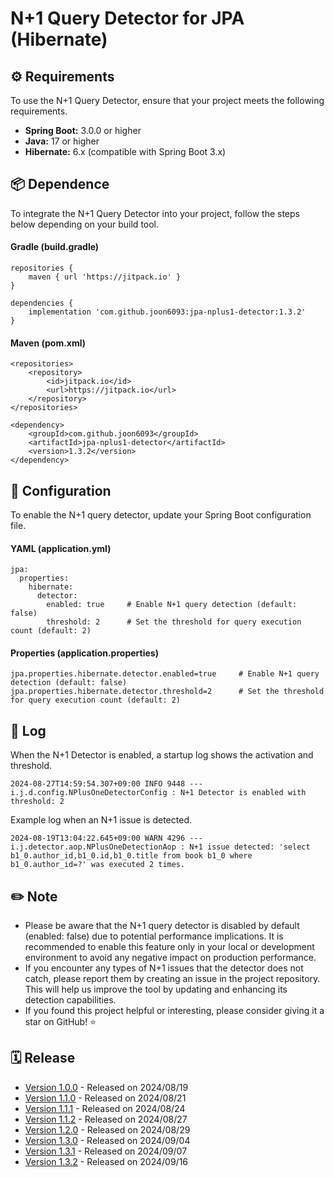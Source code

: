 # N+1 Query Detector for JPA (Hibernate)

## ⚙️ Requirements
To use the N+1 Query Detector, ensure that your project meets the following requirements.

- **Spring Boot:** 3.0.0 or higher
- **Java:** 17 or higher
- **Hibernate:** 6.x (compatible with Spring Boot 3.x)

## 📦 Dependence
To integrate the N+1 Query Detector into your project, follow the steps below depending on your build tool.

#### Gradle (build.gradle)

```
repositories {
    maven { url 'https://jitpack.io' }
}

dependencies {  
    implementation 'com.github.joon6093:jpa-nplus1-detector:1.3.2'  
}
```

#### Maven (pom.xml)

```
<repositories>  
    <repository>  
        <id>jitpack.io</id>  
        <url>https://jitpack.io</url>  
    </repository>  
</repositories>

<dependency>  
    <groupId>com.github.joon6093</groupId>  
    <artifactId>jpa-nplus1-detector</artifactId>  
    <version>1.3.2</version>  
</dependency>
```

## 🔧 Configuration
To enable the N+1 query detector, update your Spring Boot configuration file.

#### YAML (application.yml)
```
jpa:  
  properties:  
    hibernate:  
      detector:  
        enabled: true     # Enable N+1 query detection (default: false)  
        threshold: 2      # Set the threshold for query execution count (default: 2)
```

#### Properties (application.properties)
```
jpa.properties.hibernate.detector.enabled=true     # Enable N+1 query detection (default: false)
jpa.properties.hibernate.detector.threshold=2      # Set the threshold for query execution count (default: 2)
```

## 📄 Log
When the N+1 Detector is enabled, a startup log shows the activation and threshold.
```
2024-08-27T14:59:54.307+09:00 INFO 9448 --- i.j.d.config.NPlusOneDetectorConfig : N+1 Detector is enabled with threshold: 2
```

Example log when an N+1 issue is detected.
```
2024-08-19T13:04:22.645+09:00 WARN 4296 --- i.j.detector.aop.NPlusOneDetectionAop : N+1 issue detected: 'select b1_0.author_id,b1_0.id,b1_0.title from book b1_0 where b1_0.author_id=?' was executed 2 times.
```

## ✏️ Note
- Please be aware that the N+1 query detector is disabled by default (enabled: false) due to potential performance implications. It is recommended to enable this feature only in your local or development environment to avoid any negative impact on production performance.
- If you encounter any types of N+1 issues that the detector does not catch, please report them by creating an issue in the project repository. This will help us improve the tool by updating and enhancing its detection capabilities.
- If you found this project helpful or interesting, please consider giving it a star on GitHub! ⭐

## 🗓️ Release
- [Version 1.0.0](https://github.com/joon6093/jpa-nplus1-detector/releases/tag/1.0.0) - Released on 2024/08/19
- [Version 1.1.0](https://github.com/joon6093/jpa-nplus1-detector/releases/tag/1.1.0) - Released on 2024/08/21
- [Version 1.1.1](https://github.com/joon6093/jpa-nplus1-detector/releases/tag/1.1.1) - Released on 2024/08/24
- [Version 1.1.2](https://github.com/joon6093/jpa-nplus1-detector/releases/tag/1.1.2) - Released on 2024/08/27
- [Version 1.2.0](https://github.com/joon6093/jpa-nplus1-detector/releases/tag/1.2.0) - Released on 2024/08/29
- [Version 1.3.0](https://github.com/joon6093/jpa-nplus1-detector/releases/tag/1.3.0) - Released on 2024/09/04
- [Version 1.3.1](https://github.com/joon6093/jpa-nplus1-detector/releases/tag/1.3.1) - Released on 2024/09/07
- [Version 1.3.2](https://github.com/joon6093/jpa-nplus1-detector/releases/tag/1.3.2) - Released on 2024/09/16
